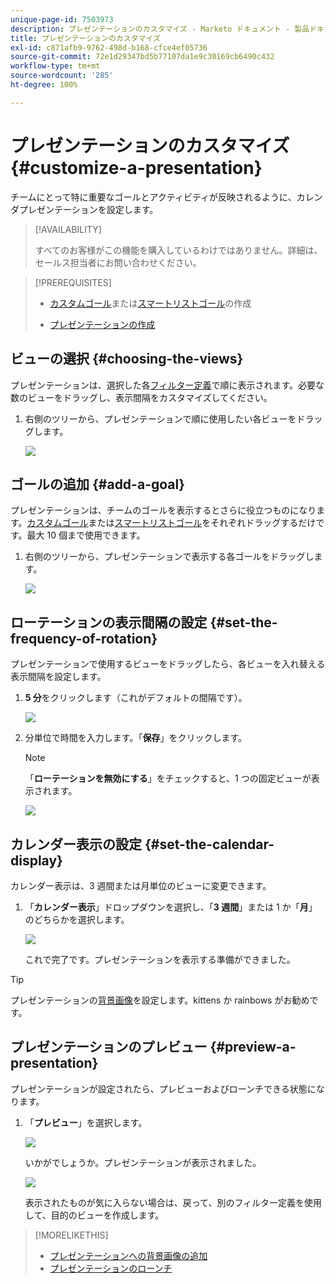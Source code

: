 ```yaml
---
unique-page-id: 7503973
description: プレゼンテーションのカスタマイズ - Marketo ドキュメント - 製品ドキュメント
title: プレゼンテーションのカスタマイズ
exl-id: c871afb9-9762-498d-b168-cfce4ef05736
source-git-commit: 72e1d29347bd5b77107da1e9c30169cb6490c432
workflow-type: tm+mt
source-wordcount: '285'
ht-degree: 100%

---
```


# プレゼンテーションのカスタマイズ {#customize-a-presentation}

チームにとって特に重要なゴールとアクティビティが反映されるように、カレンダプレゼンテーションを設定します。

>[!AVAILABILITY]
>
>
>すべてのお客様がこの機能を購入しているわけではありません。詳細は、セールス担当者にお問い合わせください。

>[!PREREQUISITES]
>
>* [カスタムゴール](/help/marketo/product-docs/core-marketo-concepts/marketing-calendar/calendar-hd/create-a-custom-goal.md)または[スマートリストゴール](/help/marketo/product-docs/core-marketo-concepts/marketing-calendar/calendar-hd/create-a-smart-list-goal.md)の作成
>
>* [プレゼンテーションの作成](/help/marketo/product-docs/core-marketo-concepts/marketing-calendar/calendar-hd/create-a-presentation.md)


## ビューの選択 {#choosing-the-views}

プレゼンテーションは、選択した各[フィルター定義](/help/marketo/product-docs/core-marketo-concepts/marketing-calendar/working-with-the-calendar/filtering-the-marketing-calendar.md)で順に表示されます。必要な数のビューをドラッグし、表示間隔をカスタマイズしてください。

1. 右側のツリーから、プレゼンテーションで順に使用したい各ビューをドラッグします。

   ![](assets/image2015-3-18-13-3a6-3a10.png)

## ゴールの追加 {#add-a-goal}

プレゼンテーションは、チームのゴールを表示するとさらに役立つものになります。[カスタムゴール](/help/marketo/product-docs/core-marketo-concepts/marketing-calendar/calendar-hd/create-a-custom-goal.md)または[スマートリストゴール](/help/marketo/product-docs/core-marketo-concepts/marketing-calendar/calendar-hd/create-a-smart-list-goal.md)をそれぞれドラッグするだけです。最大 10 個まで使用できます。

1. 右側のツリーから、プレゼンテーションで表示する各ゴールをドラッグします。

   ![](assets/image2015-3-24-14-3a23-3a26.png)

## ローテーションの表示間隔の設定 {#set-the-frequency-of-rotation}

プレゼンテーションで使用するビューをドラッグしたら、各ビューを入れ替える表示間隔を設定します。

1. **5 分**&#x200B;をクリックします（これがデフォルトの間隔です）。

   ![](assets/image2015-3-18-13-3a17-3a29.png)

1. 分単位で時間を入力します。「**保存**」をクリックします。

   >[!NOTE]
   >
   >「**ローテーションを無効にする**」をチェックすると、1 つの固定ビューが表示されます。

   ![](assets/image2015-3-18-13-3a22-3a18.png)

## カレンダー表示の設定 {#set-the-calendar-display}

カレンダー表示は、3 週間または月単位のビューに変更できます。

1. 「**カレンダー表示**」ドロップダウンを選択し、「**3 週間**」または 1 か「**月**」のどちらかを選択します。

   ![](assets/image2015-3-18-13-3a27-3a37.png)

   これで完了です。プレゼンテーションを表示する準備ができました。

>[!TIP]
>
>プレゼンテーションの[背景画像](/help/marketo/product-docs/core-marketo-concepts/marketing-calendar/calendar-hd/add-a-background-image-to-a-presentation.md)を設定します。kittens か rainbows がお勧めです。

## プレゼンテーションのプレビュー {#preview-a-presentation}

プレゼンテーションが設定されたら、プレビューおよびローンチできる状態になります。

1. 「**プレビュー**」を選択します。

   ![](assets/image2015-3-18-13-3a37-3a55.png)

   いかがでしょうか。プレゼンテーションが表示されました。

   ![](assets/image2015-3-24-14-3a29-3a29.png)

   表示されたものが気に入らない場合は、戻って、別のフィルター定義を使用して、目的のビューを作成します。

>[!MORELIKETHIS]
>
>* [プレゼンテーションへの背景画像の追加](/help/marketo/product-docs/core-marketo-concepts/marketing-calendar/calendar-hd/add-a-background-image-to-a-presentation.md)
>* [プレゼンテーションのローンチ](/help/marketo/product-docs/core-marketo-concepts/marketing-calendar/calendar-hd/launch-a-presentation.md)

